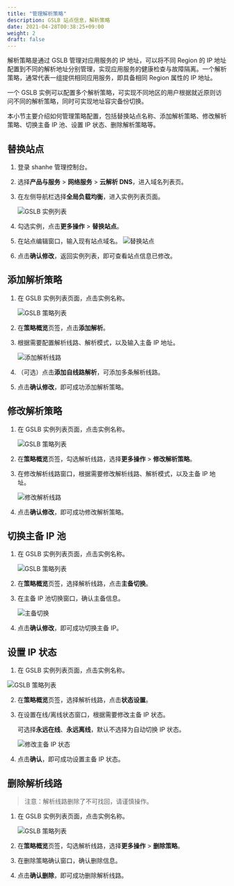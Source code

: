 ```yaml
---
title: "管理解析策略"
description: GSLB 站点信息，解析策略
date: 2021-04-28T00:38:25+09:00
weight: 2
draft: false
---
```


解析策略是通过 GSLB 管理对应用服务的 IP 地址，可以将不同 Region 的 IP 地址配置到不同的解析地址分别管理，实现应用服务的健康检查与故障隔离。一个解析策略，通常代表一组提供相同应用服务，即具备相同 Region 属性的 IP 地址。

一个 GSLB 实例可以配置多个解析策略，可实现不同地区的用户根据就近原则访问不同的解析策略，同时可实现地址容灾备份切换。

本小节主要介绍如何管理策略配置，包括替换站点名称、添加解析策略、修改解析策略、切换主备 IP 池、设置 IP 状态、删除解析策略等。


## 替换站点

1. 登录 shanhe 管理控制台。
2. 选择**产品与服务** > **网络服务** > **云解析 DNS**，进入域名列表页。
3. 在左侧导航栏选择**全局负载均衡**，进入实例列表页面。
   
    ![GSLB 实例列表](../_image/gslb_policy_list.png)
4. 勾选实例，点击**更多操作** > **替换站点**。
5. 在站点编辑窗口，输入现有站点域名。
    ![替换站点](../_image/gslb_replay_address..png)
6. 点击**确认修改**，返回实例列表，即可查看站点信息已修改。

## 添加解析策略

1. 在 GSLB 实例列表页面，点击实例名称。
   
   ![GSLB 策略列表](../_image/gslb_policy_list.png)
2. 在**策略概览**页签，点击**添加解析**。
3. 根据需要配置解析线路、解析模式，以及输入主备 IP 地址。
   
   ![添加解析线路](../_image/add_resolutin_line.png)
4. （可选）点击**添加自线路解析**，可添加多条解析线路。
5. 点击**确认修改**，即可成功添加解析策略。

## 修改解析策略

1. 在 GSLB 实例列表页面，点击实例名称。
  
   ![GSLB 策略列表](../_image/gslb_policy_list.png)
2. 在**策略概览**页签，勾选解析线路，选择**更多操作** > **修改解析策略**。
3. 在修改解析线路窗口，根据需要修改解析线路、解析模式，以及主备 IP 地址。
   
   ![修改解析线路](../_image/modify_resolutin_line.png)
4. 点击**确认修改**，即可成功修改解析策略。

## 切换主备 IP 池

1. 在 GSLB 实例列表页面，点击实例名称。
   
   ![GSLB 策略列表](../_image/gslb_policy_list.png)
2. 在**策略概览**页签，选择解析线路，点击**主备切换**。
3. 在主备 IP 池切换窗口，确认主备信息。
   
   ![主备切换](../_image/ip_switch.png)
4. 点击**确认修改**，即可成功切换主备 IP。

## 设置 IP 状态

1. 在 GSLB 实例列表页面，点击实例名称。
  
  ![GSLB 策略列表](../_image/gslb_policy_list.png)

2. 在**策略概览**页签，选择解析线路，点击**状态设置**。
3. 在设置在线/离线状态窗口，根据需要修改主备 IP 状态。
   
   可选择**永远在线**、**永远离线**，默认不选择为自动切换 IP 状态。
   
   ![修改主备 IP 状态](../_image/set_ip_status.png)

4. 点击**确认**，即可成功设置主备 IP 状态。

## 删除解析线路

> 注意：解析线路删除了不可找回，请谨慎操作。

1. 在 GSLB 实例列表页面，点击实例名称。
   
   ![GSLB 策略列表](../_image/gslb_policy_list.png)

2. 在**策略概览**页签，勾选解析线路，选择**更多操作** > **删除策略**。
3. 在删除策略确认窗口，确认删除信息。
   
4. 点击**确认删除**，即可成功删除解析线路。
